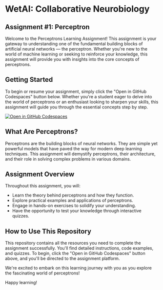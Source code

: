 # WetAI: Collaborative Neurobiology
## Assignment #1: Perceptron

Welcome to the Perceptrons Learning Assignment! This assignment is your gateway to understanding one of the fundamental building blocks of artificial neural networks — the perceptron. Whether you're new to the world of machine learning or seeking to reinforce your knowledge, this assignment will provide you with insights into the core concepts of perceptrons.

## Getting Started

To begin or resume your assignment, simply click the "Open in GitHub Codespaces" button below. Whether you're a student eager to delve into the world of perceptrons or an enthusiast looking to sharpen your skills, this assignment will guide you through the essential concepts step by step.

[![Open in GitHub Codespaces](https://github.com/codespaces/badge.svg)](https://codespaces.new/Braingeneers-Education/WetAI-Perceptron?quickstart=1)

## What Are Perceptrons?

Perceptrons are the building blocks of neural networks. They are simple yet powerful models that have paved the way for modern deep learning techniques. This assignment will demystify perceptrons, their architecture, and their role in solving complex problems in various domains.

## Assignment Overview

Throughout this assignment, you will:

- Learn the theory behind perceptrons and how they function.
- Explore practical examples and applications of perceptrons.
- Engage in hands-on exercises to solidify your understanding.
- Have the opportunity to test your knowledge through interactive quizzes.

## How to Use This Repository

This repository contains all the resources you need to complete the assignment successfully. You'll find detailed instructions, code examples, and quizzes. To begin, click the "Open in GitHub Codespaces" button above, and you'll be directed to the assignment platform.

We're excited to embark on this learning journey with you as you explore the fascinating world of perceptrons!

Happy learning!
